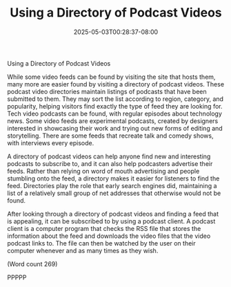﻿---
title: "Using a Directory of Podcast Videos"
date: 2025-05-03T00:28:37-08:00
description: "Podcasting Tips for Web Success"
featured_image: "/images/Podcasting.jpg"
tags: ["Podcasting"]
---

Using a Directory of Podcast Videos 

While some video feeds can be found by visiting the
site that hosts them, many more are easier found by
visiting a directory of podcast videos. These podcast
video directories maintain listings of podcasts that have
been submitted to them. They may sort the list
according to region, category, and popularity, helping
visitors find exactly the type of feed they are looking
for. Tech video podcasts can be found, with regular
episodes about technology news. Some video feeds are
experimental podcasts, created by designers interested
in showcasing their work and trying out new forms of
editing and storytelling. There are some feeds that
recreate talk and comedy shows, with interviews every
episode.

A directory of podcast videos can help anyone find new
and interesting podcasts to subscribe to, and it can also
help podcasters advertise their feeds. Rather than
relying on word of mouth advertising and people
stumbling onto the feed, a directory makes it easier for
listeners to find the feed. Directories play the role that
early search engines did, maintaining a list of a
relatively small group of net addresses that otherwise
would not be found.

After looking through a directory of podcast videos and
finding a feed that is appealing, it can be subscribed to
by using a podcast client. A podcast client is a computer
program that checks the RSS file that stores the
information about the feed and downloads the video
files that the video podcast links to. The file can then be
watched by the user on their computer whenever and as
many times as they wish.

(Word count 269)

PPPPP
